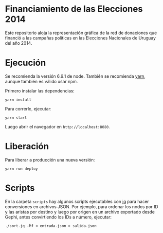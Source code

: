 # Financiamiento de las Elecciones 2014

Este repositorio aloja la representación gráfica de la red de donaciones que financió a las campañas políticas en las Elecciones Nacionales de Uruguay del año 2014.

# Ejecución

Se recomienda la versión 6.9.1 de node. También se recomienda [yarn](https://yarnpkg.com/), aunque también es válido usar npm.

Primero instalar las dependencias:

```shell
yarn install
```

Para correrlo, ejecutar:

```shell
yarn start
```

Luego abrir el navegador en `http://localhost:8080`.

# Liberación

Para liberar a producción una nueva versión:

```shell
yarn run deploy
```

# Scripts

En la carpeta `scripts` hay algunos scripts ejecutables con [jq](https://stedolan.github.io/jq) para hacer conversiones en archivos JSON. Por ejemplo, para ordenar los nodos por ID y las aristas por destino y luego por origen en un archivo exportado desde Gephi, antes convirtiendo los IDs a número, ejecutar:

```shell
./sort.jq -Mf < entrada.json > salida.json
```
